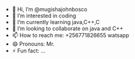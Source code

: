 - 👋 Hi, I’m @mugishajohnbosco
- 👀 I’m interested in coding 
- 🌱 I’m currently learning java,C++,C
- 💞️ I’m looking to collaborate on java and C++
- 📫 How to reach me: +256771826655 watsapp
- 😄 Pronouns: Mr.
- ⚡ Fun fact: ...

<!---
mugishajohnbosco/mugishajohnbosco is a ✨ special ✨ repository because its `README.md` (this file) appears on your GitHub profile.
You can click the Preview link to take a look at your changes.
--->
